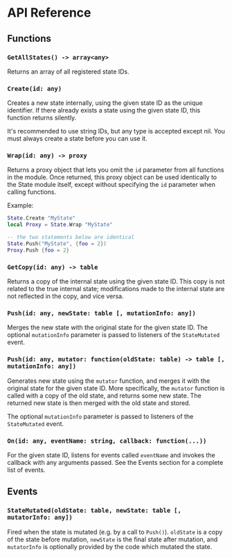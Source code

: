 # API Reference


## Functions
### `GetAllStates() -> array<any>`
Returns an array of all registered state IDs.

### `Create(id: any)`
Creates a new state internally, using the given state ID as the unique identifier. If there already exists a state using the given state ID, this function returns silently.

It's recommended to use string IDs, but any type is accepted except nil. You must always create a state before you can use it.

### `Wrap(id: any) -> proxy`
Returns a proxy object that lets you omit the `id` parameter from all functions in the module. Once returned, this proxy object can be used identically to the State module itself, except without specifying the `id` parameter when calling functions.

Example: 
```Lua
State.Create "MyState"
local Proxy = State.Wrap "MyState"

-- the two statements below are identical
State.Push("MyState", {foo = 2})
Proxy.Push {foo = 2}
```

### `GetCopy(id: any) -> table`
Returns a copy of the internal state using the given state ID. This copy is not related to the true internal state; modifications made to the internal state are not reflected in the copy, and vice versa.

### `Push(id: any, newState: table [, mutationInfo: any])`
Merges the new state with the original state for the given state ID. The optional `mutationInfo` parameter is passed to listeners of the `StateMutated` event.

### `Push(id: any, mutator: function(oldState: table) -> table [, mutationInfo: any])`
Generates new state using the `mutator` function, and merges it with the original state for the given state ID. More specifically, the `mutator` function is called with a copy of the old state, and returns some new state. The returned new state is then merged with the old state and stored.

The optional `mutationInfo` parameter is passed to listeners of the `StateMutated` event.

### `On(id: any, eventName: string, callback: function(...))`
For the given state ID, listens for events called `eventName` and invokes the callback with any arguments passed. See the Events section for a complete list of events.


## Events
### `StateMutated(oldState: table, newState: table [, mutatorInfo: any])`
Fired when the state is mutated (e.g. by a call to `Push()`). `oldState` is a copy of the state before mutation, `newState` is the final state after mutation, and `mutatorInfo` is optionally provided by the code which mutated the state.